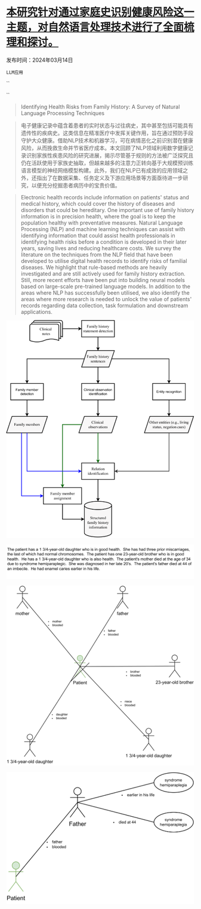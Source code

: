 # [本研究针对通过家庭史识别健康风险这一主题，对自然语言处理技术进行了全面梳理和探讨。](https://arxiv.org/abs/2403.09997)

发布时间：2024年03月14日

`LLM应用`

``

``

> Identifying Health Risks from Family History: A Survey of Natural Language Processing Techniques

> 电子健康记录中蕴含着患者的实时状态与过往病史，其中甚至包括可能具有遗传性的疾病史。这类信息在精准医疗中发挥关键作用，旨在通过预防手段守护大众健康。借助NLP技术和机器学习，可在病情恶化之前识别潜在健康风险，从而挽救生命并节省医疗成本。本文回顾了NLP领域利用数字健康记录识别家族性疾患风险的研究进展，揭示尽管基于规则的方法被广泛探究且仍在活跃使用于家族史抽取，但越来越多的注意力正转向基于大规模预训练语言模型的神经网络模型构建。此外，我们在NLP已有成效的应用领域之外，还指出了在数据采集、任务定义及下游应用场景等方面亟待进一步研究，以便充分挖掘患者病历中的宝贵价值。

> Electronic health records include information on patients' status and medical history, which could cover the history of diseases and disorders that could be hereditary. One important use of family history information is in precision health, where the goal is to keep the population healthy with preventative measures. Natural Language Processing (NLP) and machine learning techniques can assist with identifying information that could assist health professionals in identifying health risks before a condition is developed in their later years, saving lives and reducing healthcare costs.
  We survey the literature on the techniques from the NLP field that have been developed to utilise digital health records to identify risks of familial diseases. We highlight that rule-based methods are heavily investigated and are still actively used for family history extraction. Still, more recent efforts have been put into building neural models based on large-scale pre-trained language models. In addition to the areas where NLP has successfully been utilised, we also identify the areas where more research is needed to unlock the value of patients' records regarding data collection, task formulation and downstream applications.

![本研究针对通过家庭史识别健康风险这一主题，对自然语言处理技术进行了全面梳理和探讨。](../../../paper_images/2403.09997/x1.png)

![本研究针对通过家庭史识别健康风险这一主题，对自然语言处理技术进行了全面梳理和探讨。](../../../paper_images/2403.09997/x2.png)

![本研究针对通过家庭史识别健康风险这一主题，对自然语言处理技术进行了全面梳理和探讨。](../../../paper_images/2403.09997/x3.png)

![本研究针对通过家庭史识别健康风险这一主题，对自然语言处理技术进行了全面梳理和探讨。](../../../paper_images/2403.09997/x4.png)
